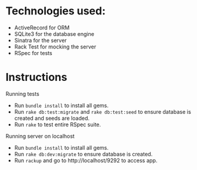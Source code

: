 # Technologies used:
* ActiveRecord for ORM
* SQLite3 for the database engine
* Sinatra for the server
* Rack Test for mocking the server
* RSpec for tests

# Instructions
Running tests
* Run ```bundle install``` to install all gems.
* Run ```rake db:test:migrate``` and ```rake db:test:seed``` to ensure database is created and seeds are loaded.
* Run ```rake``` to test entire RSpec suite.

Running server on localhost
* Run ```bundle install``` to install all gems.
* Run ```rake db:dev:migrate``` to ensure database is created.
* Run ```rackup``` and go to http://localhost/9292 to access app.


